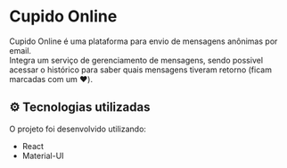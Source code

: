 # Cupido Online

Cupido Online é uma plataforma para envio de mensagens anônimas por email.  
Integra um serviço de gerenciamento de mensagens, sendo possivel acessar o histórico para saber quais mensagens tiveram retorno (ficam marcadas com um ❤️).

## ⚙️ Tecnologias utilizadas

O projeto foi desenvolvido utilizando:

- React
- Material-UI
